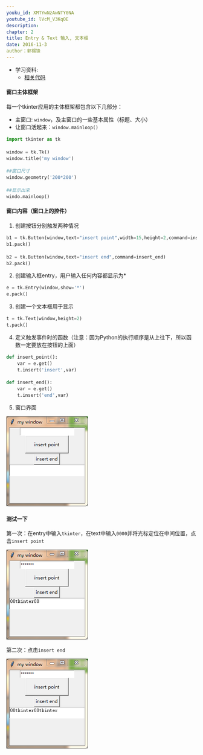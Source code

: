 ```yaml
---
youku_id: XMTYwNzAwNTY0NA
youtube_id: lVcM_V3KqOE
description: 
chapter: 2
title: Entry & Text 输入, 文本框
date: 2016-11-3
author：郭锡锋
---
```


* 学习资料:
  * [相关代码](https://github.com/MorvanZhou/tutorials/blob/master/tkinterTUT/tk3_entry_text.py)


#### 窗口主体框架

每一个tkinter应用的主体框架都包含以下几部分：

- 主窗口: `window`，及主窗口的一些基本属性（标题、大小）
- 让窗口活起来：`window.mainloop()`

```python
import tkinter as tk

window = tk.Tk()
window.title('my window')

##窗口尺寸
window.geometry('200*200')

##显示出来
windo.mainloop()
```

#### 窗口内容（窗口上的控件）

1. 创建按钮分别触发两种情况

```python
b1 = tk.Button(window,text="insert point",width=15,height=2,command=insert_point)
b1.pack()

b2 = tk.Button(window,text="insert end",command=insert_end)
b2.pack()
```

2. 创建输入框entry，用户输入任何内容都显示为*

```python
e = tk.Entry(window,show='*')
e.pack()
```

3. 创建一个文本框用于显示

```python
t = tk.Text(window,height=2)
t.pack()
```

4. 定义触发事件时的函数（注意：因为Python的执行顺序是从上往下，所以函数一定要放在按钮的上面）

```python
def insert_point():
    var = e.get()
    t.insert('insert',var)

def insert_end():
    var = e.get()
    t.insert('end',var)
```

5. 窗口界面

<img class="course-image" src="/static/results/tkinter/2-02-01.png">

#### 测试一下

第一次：在entry中输入`tkinter`，在text中输入`0000`并将光标定位在中间位置，点击`insert point`

<img class="course-image" src="/static/results/tkinter/2-02-02.png">

第二次：点击`insert end`

<img class="course-image" src="/static/results/tkinter/2-02-03.png">
